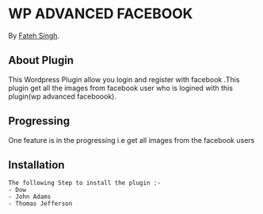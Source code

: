 # WP ADVANCED FACEBOOK

By [Fateh Singh](https://www.facebook.com/sunny.13.3.93).


## About Plugin

This Wordpress Plugin allow  you login and register with facebook .This plugin get all the images from facebook user who is logined with this plugin(wp advanced faceboook).


## Progressing

One feature is in the progressing i.e get all images from the facebook users

## Installation

```
The following Step to install the plugin :-  
- Dow
- John Adams
- Thomas Jefferson

```
